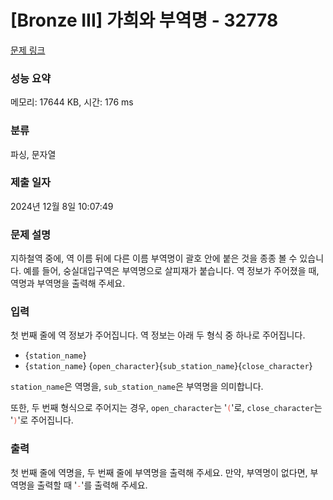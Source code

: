 # [Bronze III] 가희와 부역명 - 32778 

[문제 링크](https://www.acmicpc.net/problem/32778) 

### 성능 요약

메모리: 17644 KB, 시간: 176 ms

### 분류

파싱, 문자열

### 제출 일자

2024년 12월 8일 10:07:49

### 문제 설명

<p>지하철역 중에, 역 이름 뒤에 다른 이름 부역명이 괄호 안에 붙은 것을 종종 볼 수 있습니다. 예를 들어, 숭실대입구역은 부역명으로 살피재가 붙습니다. 역 정보가 주어졌을 때, 역명과 부역명을 출력해 주세요.</p>

### 입력 

 <p>첫 번째 줄에 역 정보가 주어집니다. 역 정보는 아래 두 형식 중 하나로 주어집니다.</p>

<ul>
	<li>{<code>station_name</code>}</li>
	<li>{<code>station_name</code>} {<code>open_character</code>}{<code>sub_station_name</code>}{<code>close_character</code>}</li>
</ul>

<p><code>station_name</code>은 역명을, <code>sub_station_name</code>은 부역명을 의미합니다.</p>

<p>또한, 두 번째 형식으로 주어지는 경우, <code>open_character</code>는 '<span style="color:#e74c3c;"><code>(</code></span>'로, <code>close_character</code>는 '<span style="color:#e74c3c;"><code>)</code></span>'로 주어집니다.</p>

### 출력 

 <p>첫 번째 줄에 역명을, 두 번째 줄에 부역명을 출력해 주세요. 만약, 부역명이 없다면, 부역명을 출력할 때 '<span style="color:#e74c3c;"><code>-</code></span>'를 출력해 주세요.</p>

